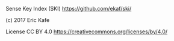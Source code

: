 Sense Key Index (SKI)
https://github.com/ekaf/ski/

(c) 2017 Eric Kafe

License CC BY 4.0
https://creativecommons.org/licenses/by/4.0/
